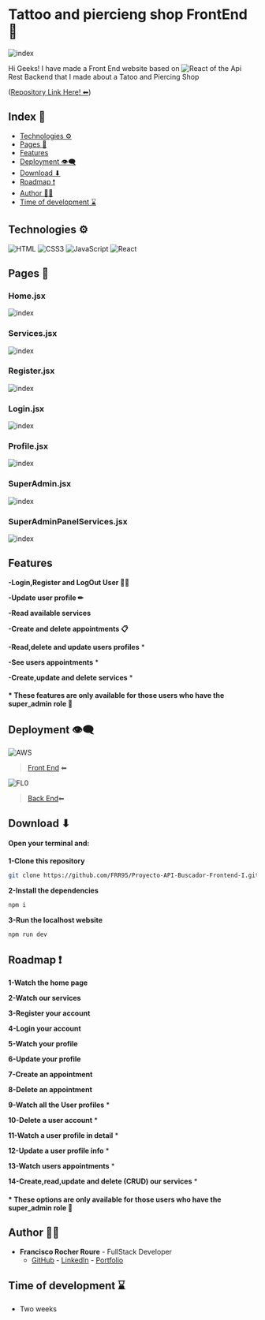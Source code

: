 # Tattoo and piercieng shop FrontEnd 🐉

<img src="./public/imgs/tatoostudio.jpg" alt="index" />

Hi Geeks! I have made a Front End website based on <img src="https://img.shields.io/badge/REACT-61DAFB?style=for-the-badge&logo=React&logoColor=white" alt="React" />  of the Api Rest Backend that I made about a Tatoo and Piercing Shop 

([Repository Link Here! ⬅](https://github.com/FRR95/Proyecto-API-Buscador-Backend-I))

## Index 🧾

- [Technologies ⚙](#technologies-)
- [Pages 📇](#pages-)
- [Features](#features)
- [Deployment 👁‍🗨](#deployment-)
- [Download ⬇](#download-)
- [Roadmap ❗](#roadmap-)
- [Author 🙍‍♂️](#author-🙍‍♂️)
- [Time of development ⌛](#time-of-development-)




## Technologies ⚙

<img src="https://img.shields.io/badge/HTML-E34F26?style=for-the-badge&logo=html5&logoColor=white" alt="HTML" />

<img src="https://img.shields.io/badge/CSS-1572B6?style=for-the-badge&logo=css3&logoColor=white" alt="CSS3" />

<img src="https://img.shields.io/badge/JavaScript-F7DF1E?style=for-the-badge&logo=css3&logoColor=white" alt="JavaScript" />

<img src="https://img.shields.io/badge/REACT-61DAFB?style=for-the-badge&logo=React&logoColor=white" alt="React" />


## Pages 📇

### Home.jsx
<img src="./public/imgs/Home.PNG" alt="index" />

### Services.jsx
<img src="./public/imgs/Servicios.PNG" alt="index" />

### Register.jsx
<img src="./public/imgs/Register.PNG" alt="index" />

### Login.jsx
<img src="./public/imgs/Login.PNG" alt="index" />

### Profile.jsx
<img src="./public/imgs/Profile.PNG" alt="index" />

### SuperAdmin.jsx
<img src="./public/imgs/SuperAdminPanel.PNG" alt="index" />

### SuperAdminPanelServices.jsx

<img src="./public/imgs/SuperAdminPanelServices.PNG" alt="index" />

## Features

**-Login,Register and LogOut User 🙍‍♂️**

**-Update user profile ✏**

**-Read available services**

**-Create and delete appointments 📋**

**-Read,delete and update users profiles** *

**-See users appointments** *

**-Create,update and delete services** *


#### * These features are only available for those users who have the super_admin role 🚩


## Deployment 👁‍🗨

<img src="https://img.shields.io/badge/Amazon web services-232F3E?style=for-the-badge&logo=amazonaws&logoColor=white" alt="AWS" />

> [Front End](https://master.d3ru2xt9ffjblf.amplifyapp.com/) ⬅ 

<img src="https://img.shields.io/badge/FL0-18E1D9?style=for-the-badge" alt="FL0" />

> [Back End](https://proyecto-api-buscador-backend-i-dev-mjff.1.ie-1.fl0.io/)⬅



## Download ⬇

#### Open your terminal and:

**1-Clone this repository**

```sh
git clone https://github.com/FRR95/Proyecto-API-Buscador-Frontend-I.git
```

**2-Install the dependencies**

```sh
npm i
```

**3-Run the localhost website**


```sh
npm run dev
```


## Roadmap ❗

**1-Watch the home page**

**2-Watch our services**

**3-Register your account**

**4-Login your account**

**5-Watch your profile**

**6-Update your profile**

**7-Create an appointment**

**8-Delete an appointment**

**9-Watch all the User profiles** *

**10-Delete a user account** *

**11-Watch a user profile in detail** *

**12-Update a user profile info** *

**13-Watch users appointments** *

**14-Create,read,update and delete (CRUD) our services** *

#### * These options are only available for those users who have the super_admin role 🚩

## Author 🙍‍♂️

- **Francisco Rocher Roure** - FullStack Developer
  - [GitHub](https://github.com/FRR95) - [LinkedIn](https://www.linkedin.com/in/franciscorocher/) - [Portfolio](https://franciscorocherdev.com/)



## Time of development ⌛

- Two weeks